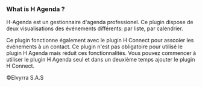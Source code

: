 ### What is H Agenda ?

H-Agenda est un gestionnaire d'agenda professionel. Ce plugin dispose de deux visualisations des événements différents: par liste, par calendrier.

Ce plugin fonctionne également avec le plugin H Connect pour asscoier les événements à un contact. Ce plugin n'est pas obligatoire pour utilisé le plugin H Agenda mais réduit ces fonctionnalités. Vous pouvez commencer à utiliser le plugin H Agenda seul et dans un deuxième temps ajouter le plugin H Connect.

©Elvyrra S.A.S